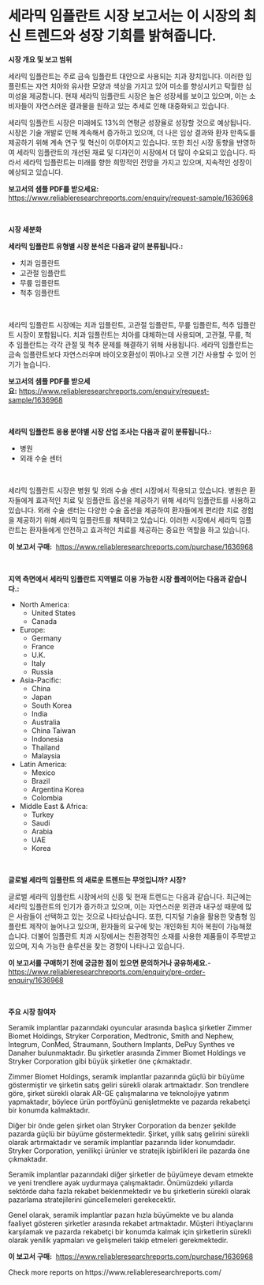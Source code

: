 <p><h1>세라믹 임플란트 시장 보고서는 이 시장의 최신 트렌드와 성장 기회를 밝혀줍니다.</h1></p><p><strong>시장 개요 및 보고 범위</strong></p>
<p><p>세라믹 임플란트는 주로 금속 임플란트 대안으로 사용되는 치과 장치입니다. 이러한 임플란트는 자연 치아와 유사한 모양과 색상을 가지고 있어 미소를 향상시키고 탁월한 심미성을 제공합니다. 현재 세라믹 임플란트 시장은 높은 성장세를 보이고 있으며, 이는 소비자들이 자연스러운 결과물을 원하고 있는 추세로 인해 대중화되고 있습니다.</p><p>세라믹 임플란트 시장은 미래에도 13%의 연평균 성장율로 성장할 것으로 예상됩니다. 시장은 기술 개발로 인해 계속해서 증가하고 있으며, 더 나은 임상 결과와 환자 만족도를 제공하기 위해 계속 연구 및 혁신이 이루어지고 있습니다. 또한 최신 시장 동향을 반영하여 세라믹 임플란트의 개선된 재료 및 디자인이 시장에서 더 많이 수요되고 있습니다. 따라서 세라믹 임플란트는 미래를 향한 희망적인 전망을 가지고 있으며, 지속적인 성장이 예상되고 있습니다.</p></p>
<p><strong>보고서의 샘플 PDF를 받으세요:</strong> <a href="https://www.reliableresearchreports.com/enquiry/request-sample/1636968">https://www.reliableresearchreports.com/enquiry/request-sample/1636968</a></p>
<p>&nbsp;</p>
<p><strong>시장 세분화</strong></p>
<p><strong>세라믹 임플란트 유형별 시장 분석은 다음과 같이 분류됩니다.:</strong></p>
<p><ul><li>치과 임플란트</li><li>고관절 임플란트</li><li>무릎 임플란트</li><li>척추 임플란트</li></ul></p>
<p>&nbsp;</p>
<p><p>세라믹 임플란트 시장에는 치과 임플란트, 고관절 임플란트, 무릎 임플란트, 척추 임플란트 시장이 포함됩니다. 치과 임플란트는 치아를 대체하는데 사용되며, 고관절, 무릎, 척추 임플란트는 각각 관절 및 척추 문제를 해결하기 위해 사용됩니다. 세라믹 임플란트는 금속 임플란트보다 자연스러우며 바이오호환성이 뛰어나고 오랜 기간 사용할 수 있어 인기가 높습니다.</p></p>
<p><strong>보고서의 샘플 PDF를 받으세요:</strong>&nbsp;<a href="https://www.reliableresearchreports.com/enquiry/request-sample/1636968">https://www.reliableresearchreports.com/enquiry/request-sample/1636968</a></p>
<p>&nbsp;</p>
<p><strong> 세라믹 임플란트 응용 분야별 시장 산업 조사는 다음과 같이 분류됩니다.:</strong></p>
<p><ul><li>병원</li><li>외래 수술 센터</li></ul></p>
<p>&nbsp;</p>
<p><p>세라믹 임플란트 시장은 병원 및 외래 수술 센터 시장에서 적용되고 있습니다. 병원은 환자들에게 효과적인 치료 및 임플란트 옵션을 제공하기 위해 세라믹 임플란트를 사용하고 있습니다. 외래 수술 센터는 다양한 수술 옵션을 제공하여 환자들에게 편리한 치료 경험을 제공하기 위해 세라믹 임플란트를 채택하고 있습니다. 이러한 시장에서 세라믹 임플란트는 환자들에게 안전하고 효과적인 치료를 제공하는 중요한 역할을 하고 있습니다.</p></p>
<p><strong>이 보고서 구매:</strong>&nbsp; <a href="https://www.reliableresearchreports.com/purchase/1636968">https://www.reliableresearchreports.com/purchase/1636968</a></p>
<p>&nbsp;</p>
<p><strong>지역 측면에서 세라믹 임플란트 지역별로 이용 가능한 시장 플레이어는 다음과 같습니다.:</strong></p>
<p><ul>
    <li>
        North America:
        <ul>
            <li>United States</li>
            <li>Canada</li>
        </ul>
    </li>
    <li>
        Europe:
        <ul>
            <li>Germany</li>
            <li>France</li>
            <li>U.K.</li>
            <li>Italy</li>
            <li>Russia</li>
        </ul>
    </li>
    <li>
        Asia-Pacific:
        <ul>
            <li>China</li>
            <li>Japan</li>
            <li>South Korea</li>
            <li>India</li>
            <li>Australia</li>
            <li>China Taiwan</li>
            <li>Indonesia</li>
            <li>Thailand</li>
            <li>Malaysia</li>
        </ul>
    </li>
    <li>
        Latin America:
        <ul>
            <li>Mexico</li>
            <li>Brazil</li>
            <li>Argentina Korea</li>
            <li>Colombia</li>
        </ul>
    </li>
    <li>
        Middle East & Africa:
        <ul>
            <li>Turkey</li>
            <li>Saudi</li>
            <li>Arabia</li>
            <li>UAE</li>
            <li>Korea</li>
        </ul>
    </li>
    </ul></p>
<p>&nbsp;</p>
<p><strong>글로벌 세라믹 임플란트 의 새로운 트렌드는 무엇입니까? 시장?</strong></p>
<p><p>글로벌 세라믹 임플란트 시장에서의 신흥 및 현재 트렌드는 다음과 같습니다. 최근에는 세라믹 임플란트의 인기가 증가하고 있으며, 이는 자연스러운 외관과 내구성 때문에 많은 사람들이 선택하고 있는 것으로 나타났습니다. 또한, 디지털 기술을 활용한 맞춤형 임플란트 제작이 늘어나고 있으며, 환자들의 요구에 맞는 개인화된 치아 복원이 가능해졌습니다. 더불어 임플란트 치과 시장에서는 친환경적인 소재를 사용한 제품들이 주목받고 있으며, 지속 가능한 솔루션을 찾는 경향이 나타나고 있습니다.</p></p>
<p><strong>이 보고서를 구매하기 전에 궁금한 점이 있으면 문의하거나 공유하세요.</strong>- <a href="https://www.reliableresearchreports.com/enquiry/pre-order-enquiry/1636968">https://www.reliableresearchreports.com/enquiry/pre-order-enquiry/1636968</a></p>
<p>&nbsp;</p>
<p><strong>주요 시장 참여자</strong></p>
<p><p>Seramik implantlar pazarındaki oyuncular arasında başlıca şirketler Zimmer Biomet Holdings, Stryker Corporation, Medtronic, Smith and Nephew, Integrum, ConMed, Straumann, Southern Implants, DePuy Synthes ve Danaher bulunmaktadır. Bu şirketler arasında Zimmer Biomet Holdings ve Stryker Corporation gibi büyük şirketler öne çıkmaktadır.</p><p>Zimmer Biomet Holdings, seramik implantlar pazarında güçlü bir büyüme göstermiştir ve şirketin satış geliri sürekli olarak artmaktadır. Son trendlere göre, şirket sürekli olarak AR-GE çalışmalarına ve teknolojiye yatırım yapmaktadır, böylece ürün portföyünü genişletmekte ve pazarda rekabetçi bir konumda kalmaktadır.</p><p>Diğer bir önde gelen şirket olan Stryker Corporation da benzer şekilde pazarda güçlü bir büyüme göstermektedir. Şirket, yıllık satış gelirini sürekli olarak artırmaktadır ve seramik implantlar pazarında lider konumdadır. Stryker Corporation, yenilikçi ürünler ve stratejik işbirlikleri ile pazarda öne çıkmaktadır.</p><p>Seramik implantlar pazarındaki diğer şirketler de büyümeye devam etmekte ve yeni trendlere ayak uydurmaya çalışmaktadır. Önümüzdeki yıllarda sektörde daha fazla rekabet beklenmektedir ve bu şirketlerin sürekli olarak pazarlama stratejilerini güncellemeleri gerekecektir.</p><p>Genel olarak, seramik implantlar pazarı hızla büyümekte ve bu alanda faaliyet gösteren şirketler arasında rekabet artmaktadır. Müşteri ihtiyaçlarını karşılamak ve pazarda rekabetçi bir konumda kalmak için şirketlerin sürekli olarak yenilik yapmaları ve gelişmeleri takip etmeleri gerekmektedir.</p></p>
<p><strong>이 보고서 구매:</strong>&nbsp;&nbsp;<a href="https://www.reliableresearchreports.com/purchase/1636968">https://www.reliableresearchreports.com/purchase/1636968</a></p>
<p>Check more reports on https://www.reliableresearchreports.com/</p>
